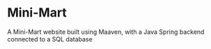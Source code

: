 # Mini-Mart
A Mini-Mart website built using Maaven, with a Java Spring backend connected to a SQL database
